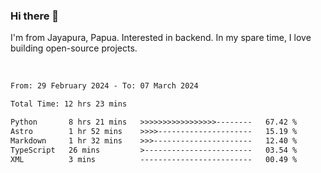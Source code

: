 ### Hi there 👋

I'm from Jayapura, Papua. Interested in backend. In my spare time, I love building open-source projects.

<br>

 
 <!--START_SECTION:waka-->

```txt
From: 29 February 2024 - To: 07 March 2024

Total Time: 12 hrs 23 mins

Python       8 hrs 21 mins   >>>>>>>>>>>>>>>>>--------   67.42 %
Astro        1 hr 52 mins    >>>>---------------------   15.19 %
Markdown     1 hr 32 mins    >>>----------------------   12.40 %
TypeScript   26 mins         >------------------------   03.54 %
XML          3 mins          -------------------------   00.49 %
```

<!--END_SECTION:waka-->
